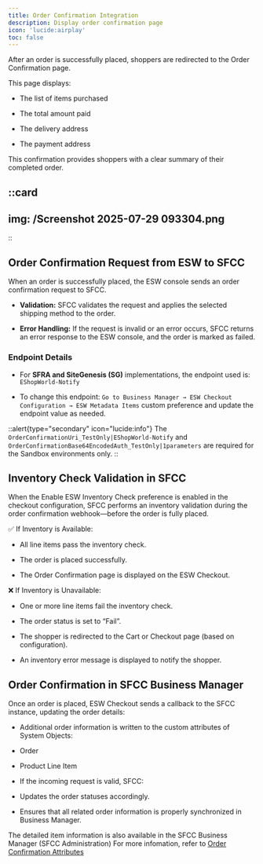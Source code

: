 ```yaml
---
title: Order Confirmation Integration
description: Display order confirmation page
icon: 'lucide:airplay'
toc: false
---
```


After an order is successfully placed, shoppers are redirected to the Order Confirmation page. <br>

This page displays:

- The list of items purchased

- The total amount paid

- The delivery address

- The payment address

This confirmation provides shoppers with a clear summary of their completed order.

::card
---
img: /Screenshot 2025-07-29 093304.png
---
::


## Order Confirmation Request from ESW to SFCC

When an order is successfully placed, the ESW console sends an order confirmation request to SFCC.

- **Validation:** SFCC validates the request and applies the selected shipping method to the order.

- **Error Handling:** If the request is invalid or an error occurs, SFCC returns an error response to the ESW console, and the order is marked as failed.

### Endpoint Details

- For **SFRA and SiteGenesis (SG)** implementations, the endpoint used is: `EShopWorld-Notify`

- To change this endpoint: `Go to Business Manager → ESW Checkout Configuration → ESW Metadata Items` custom preference and update the endpoint value as needed.

::alert{type="secondary" icon="lucide:info"}
  The `OrderConfirmationUri_TestOnly|EShopWorld-Notify` and `OrderConfirmationBase64EncodedAuth_TestOnly|1parameters` are required for the Sandbox environments only.
::

## Inventory Check Validation in SFCC

When the Enable ESW Inventory Check preference is enabled in the checkout configuration, SFCC performs an inventory validation during the order confirmation webhook—before the order is fully placed. <br>

✅ If Inventory is Available:
- All line items pass the inventory check.

- The order is placed successfully.

- The Order Confirmation page is displayed on the ESW Checkout.

❌ If Inventory is Unavailable:
- One or more line items fail the inventory check.

- The order status is set to “Fail”.

- The shopper is redirected to the Cart or Checkout page (based on configuration).

- An inventory error message is displayed to notify the shopper.

## Order Confirmation in SFCC Business Manager

Once an order is placed, ESW Checkout sends a callback to the SFCC instance, updating the order details:

- Additional order information is written to the custom attributes of System Objects:
 - Order
 - Product Line Item

- If the incoming request is valid, SFCC:
 - Updates the order statuses accordingly.
 - Ensures that all related order information is properly synchronized in Business Manager.

 The detailed item information is also available in the SFCC Business Manager (SFCC Administration) For more infomation, refer to [Order Confirmation Attributes](/order-confirmation-atrributes-mapping)